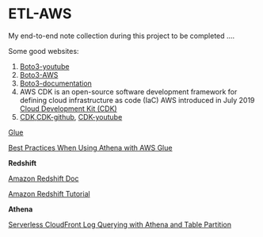 # ETL-AWS
My end-to-end note collection during this project to be completed ....



Some good websites:

1. [Boto3-youtube](https://www.youtube.com/watch?v=6Jk1FVgSnXA&list=PLL2hlSFBmWwx7AFCvrurMhUOJc7kc0ynP&index=1)
2. [Boto3-AWS](https://aws.amazon.com/sdk-for-python/)
3. [Boto3-documentation](https://boto3.amazonaws.com/v1/documentation/api/latest/index.html)
4. AWS CDK is an open-source software development framework for defining cloud infrastructure as code (IaC) AWS introduced in July 2019 [Cloud Development Kit (CDK)](https://www.youtube.com/watch?v=V-GDvvW3p3o&list=PLa7s-p3_y_6Oi0J5TUaHEv2a67ZcLxRQW)
5. [CDK](https://aws.amazon.com/cdk/),[CDK-github](https://github.com/aws/aws-cdk), [CDK-youtube](https://www.youtube.com/watch?v=ZWCvNFUN-sU)




[Glue](https://aws.amazon.com/blogs/big-data/extracting-salesforce-com-data-using-aws-glue-and-analyzing-with-amazon-athena/)

[Best Practices When Using Athena with AWS Glue](https://docs.aws.amazon.com/athena/latest/ug/glue-best-practices.html#schema-csv-quotes)


**Redshift** 

[Amazon Redshift Doc](https://docs.aws.amazon.com/redshift/latest/gsg/getting-started.html)

[Amazon Redshift Tutorial ](https://www.youtube.com/watch?v=fc5WPKnbam8)


**Athena**

[Serverless CloudFront Log Querying with Athena and Table Partition](https://medium.com/vingle-tech-blog/serverless-cloudfront-log-querying-with-athena-and-table-partition-c18b6e6f9eb4)

